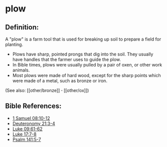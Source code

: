 # plow #

## Definition: ##

A "plow" is a farm tool that is used for breaking up soil to prepare a field for planting.

* Plows have sharp, pointed prongs that dig into the soil. They usually have handles that the farmer uses to guide the plow.
* In Bible times, plows were usually pulled by a pair of oxen, or other work animals.
* Most plows were made of hard wood, except for the sharp points which were made of a metal, such as bronze or iron.
 

(See also: [[other/bronze]] **·** [[other/ox]])

## Bible References: ##

* [1 Samuel 08:10-12](en/tn/1sa/help/08/10)
* [Deuteronomy 21:3-4](en/tn/deu/help/21/03)
* [Luke 09:61-62](en/tn/luk/help/09/61)
* [Luke 17:7-8](en/tn/luk/help/17/07)
* [Psalm 141:5-7](en/tn/psa/help/141/05)